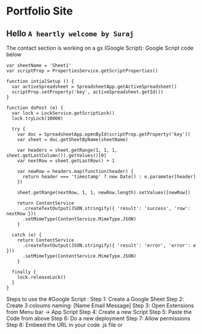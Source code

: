 # Portfolio Site

## Hello `A heartly welcome by Suraj`

The contact section is working on a gs (Google Script):
Google Script code below

```
var sheetName = 'Sheet1'
var scriptProp = PropertiesService.getScriptProperties()

function intialSetup () {
  var activeSpreadsheet = SpreadsheetApp.getActiveSpreadsheet()
  scriptProp.setProperty('key', activeSpreadsheet.getId())
}

function doPost (e) {
  var lock = LockService.getScriptLock()
  lock.tryLock(10000)

  try {
    var doc = SpreadsheetApp.openById(scriptProp.getProperty('key'))
    var sheet = doc.getSheetByName(sheetName)

    var headers = sheet.getRange(1, 1, 1, sheet.getLastColumn()).getValues()[0]
    var nextRow = sheet.getLastRow() + 1

    var newRow = headers.map(function(header) {
      return header === 'timestamp' ? new Date() : e.parameter[header]
    })

    sheet.getRange(nextRow, 1, 1, newRow.length).setValues([newRow])

    return ContentService
      .createTextOutput(JSON.stringify({ 'result': 'success', 'row': nextRow }))
      .setMimeType(ContentService.MimeType.JSON)
    }

  catch (e) {
    return ContentService
      .createTextOutput(JSON.stringify({ 'result': 'error', 'error': e }))
      .setMimeType(ContentService.MimeType.JSON)
    }

  finally {
    lock.releaseLock()
  }
}
```

Steps to use the #Google Script :
    Step 1: Create a Google Sheet
    Step 2: Create 3 coloums naming: [Name	Email	Message]
    Step 3: Open Extensions from Menu bar  -> App Script
    Step 4: Create a new Script
    Step 5: Paste the Code from above
    Step 6: Do a new deployment
    Step 7: Allow permissions
    Step 8: Embeed the URL in your code .js file or <script>z
